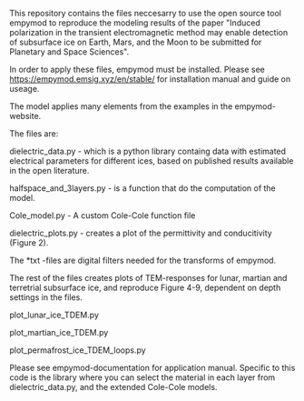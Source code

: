 This repository contains the files neccesarry to use the open source tool empymod to reproduce the modeling results of the paper "Induced polarization in the transient electromagnetic method may enable detection of subsurface ice on Earth, Mars, and the Moon to be submitted for Planetary and Space Sciences".

In order to apply these files, empymod must be installed. Please see https://empymod.emsig.xyz/en/stable/ for installation manual and guide on useage. 

The model applies many elements from the examples in the empymod-website. 

The files are: 

dielectric_data.py - which is a python library containg data with estimated electrical parameters for different ices, based on published results available in the open literature.

halfspace_and_3layers.py - is a function that do the computation of the model. 

Cole_model.py - A custom Cole-Cole function file

dielectric_plots.py - creates a plot of the permittivity and conducitivity (Figure 2).

The *txt -files are digital filters needed for the transforms of empymod. 

The rest of the files creates plots of TEM-responses for lunar, martian and terretrial subsurface ice, and reproduce Figure 4-9, dependent on depth settings in the files. 

plot_lunar_ice_TDEM.py

plot_martian_ice_TDEM.py

plot_permafrost_ice_TDEM_loops.py

Please see empymod-documentation for application manual. Specific to this code is the library where you can select the material in each layer from dielectric_data.py, and the extended Cole-Cole models. 



